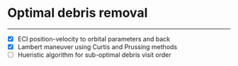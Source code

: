 # Optimal debris removal
---
- [x] ECI position-velocity to orbital parameters and back
- [x] Lambert maneuver using Curtis and Prussing methods
- [ ] Hueristic algorithm for sub-optimal debris visit order 
